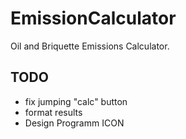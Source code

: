 # EmissionCalculator
Oil and Briquette Emissions Calculator.

## TODO
- fix jumping "calc" button
- format results
- Design Programm ICON
